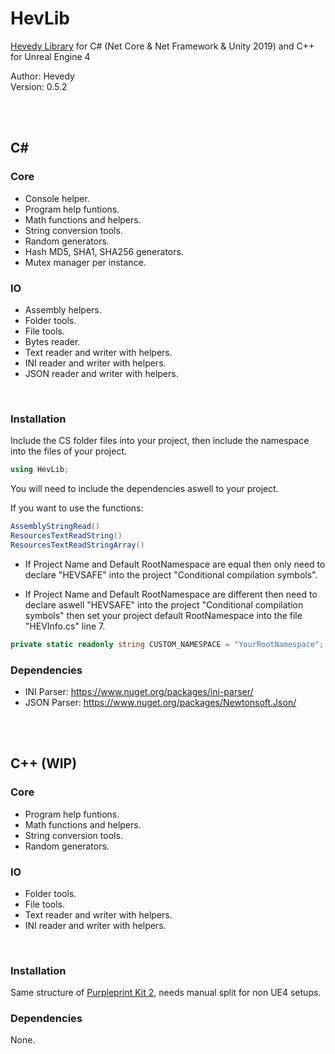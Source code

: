 # HevLib
[Hevedy Library][ProjectURL] for C# (Net Core &amp; Net Framework &amp; Unity 2019) and C++ for Unreal Engine 4

Author: Hevedy<br/>
Version: 0.5.2<br/>

<br/><br/>

## C#

### Core
 * Console helper.
 * Program help funtions.
 * Math functions and helpers.
 * String conversion tools.
 * Random generators.
 * Hash MD5, SHA1, SHA256 generators.
 * Mutex manager per instance.
 
### IO
 * Assembly helpers.
 * Folder tools.
 * File tools.
 * Bytes reader.
 * Text reader and writer with helpers.
 * INI reader and writer with helpers.
 * JSON reader and writer with helpers.

<br/>

### Installation
Include the CS folder files into your project, then include the namespace into the files of your project.
```csharp
using HevLib;
```
You will need to include the dependencies aswell to your project.

If you want to use the functions:
```csharp
AssemblyStringRead()
ResourcesTextReadString()
ResourcesTextReadStringArray()
```
 * If Project Name and Default RootNamespace are equal then only need to declare "HEVSAFE" into the project "Conditional compilation symbols".

 * If Project Name and Default RootNamespace are different then need to declare aswell "HEVSAFE" into the project "Conditional compilation symbols" then set your project default RootNamespace into the file "HEVInfo.cs" line 7.
```csharp
private static readonly string CUSTOM_NAMESPACE = "YourRootNamespace";
```

### Dependencies
 * INI Parser: https://www.nuget.org/packages/ini-parser/
 * JSON Parser: https://www.nuget.org/packages/Newtonsoft.Json/

<br/><br/>


## C++ (WIP)

### Core
 * Program help funtions.
 * Math functions and helpers.
 * String conversion tools.
 * Random generators.
 
### IO
 * Folder tools.
 * File tools.
 * Text reader and writer with helpers.
 * INI reader and writer with helpers.

<br/>

### Installation
Same structure of [Purpleprint Kit 2][PurpleprintKitURL], needs manual split for non UE4 setups.


### Dependencies
None.



[ProjectURL]: https://github.com/Hevedy/HevLib
[PurpleprintKitURL]: https://github.com/Hevedy/PurpleprintKit